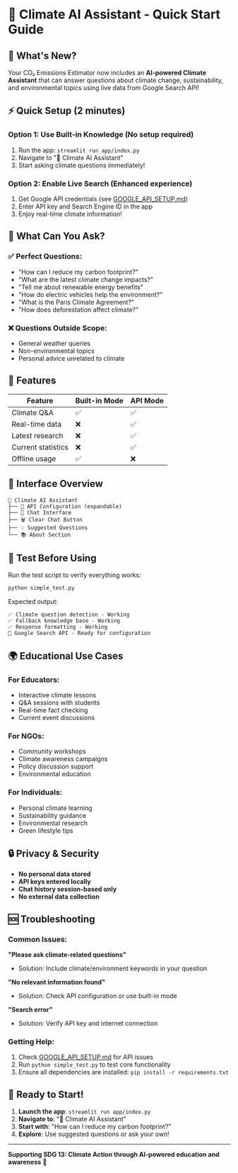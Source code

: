 # 🚀 Climate AI Assistant - Quick Start Guide

## 🌟 What's New?

Your CO₂ Emissions Estimator now includes an **AI-powered Climate Assistant** that can answer questions about climate change, sustainability, and environmental topics using live data from Google Search API!

## ⚡ Quick Setup (2 minutes)

### Option 1: Use Built-in Knowledge (No setup required)
1. Run the app: `streamlit run app/index.py`
2. Navigate to "🤖 Climate AI Assistant" 
3. Start asking climate questions immediately!

### Option 2: Enable Live Search (Enhanced experience)
1. Get Google API credentials (see [GOOGLE_API_SETUP.md](GOOGLE_API_SETUP.md))
2. Enter API key and Search Engine ID in the app
3. Enjoy real-time climate information!

## 🎯 What Can You Ask?

### ✅ Perfect Questions:
- "How can I reduce my carbon footprint?"
- "What are the latest climate change impacts?"
- "Tell me about renewable energy benefits"
- "How do electric vehicles help the environment?"
- "What is the Paris Climate Agreement?"
- "How does deforestation affect climate?"

### ❌ Questions Outside Scope:
- General weather queries
- Non-environmental topics
- Personal advice unrelated to climate

## 🔧 Features

| Feature | Built-in Mode | API Mode |
|---------|---------------|----------|
| Climate Q&A | ✅ | ✅ |
| Real-time data | ❌ | ✅ |
| Latest research | ❌ | ✅ |
| Current statistics | ❌ | ✅ |
| Offline usage | ✅ | ❌ |

## 🎨 Interface Overview

```
🤖 Climate AI Assistant
├── 🔧 API Configuration (expandable)
├── 💬 Chat Interface
├── 🗑️ Clear Chat Button
├── 💡 Suggested Questions
└── 📚 About Section
```

## 🧪 Test Before Using

Run the test script to verify everything works:
```bash
python simple_test.py
```

Expected output:
```
✅ Climate question detection - Working
✅ Fallback knowledge base - Working
✅ Response formatting - Working
🔧 Google Search API - Ready for configuration
```

## 🌍 Educational Use Cases

### For Educators:
- Interactive climate lessons
- Q&A sessions with students
- Real-time fact checking
- Current event discussions

### For NGOs:
- Community workshops
- Climate awareness campaigns
- Policy discussion support
- Environmental education

### For Individuals:
- Personal climate learning
- Sustainability guidance
- Environmental research
- Green lifestyle tips

## 🔒 Privacy & Security

- **No personal data stored**
- **API keys entered locally**
- **Chat history session-based only**
- **No external data collection**

## 🆘 Troubleshooting

### Common Issues:

**"Please ask climate-related questions"**
- Solution: Include climate/environment keywords in your question

**"No relevant information found"**
- Solution: Check API configuration or use built-in mode

**"Search error"**
- Solution: Verify API key and internet connection

### Getting Help:
1. Check [GOOGLE_API_SETUP.md](GOOGLE_API_SETUP.md) for API issues
2. Run `python simple_test.py` to test core functionality
3. Ensure all dependencies are installed: `pip install -r requirements.txt`

## 🎉 Ready to Start!

1. **Launch the app**: `streamlit run app/index.py`
2. **Navigate to**: "🤖 Climate AI Assistant"
3. **Start with**: "How can I reduce my carbon footprint?"
4. **Explore**: Use suggested questions or ask your own!

---

**Supporting SDG 13: Climate Action through AI-powered education and awareness** 🌱